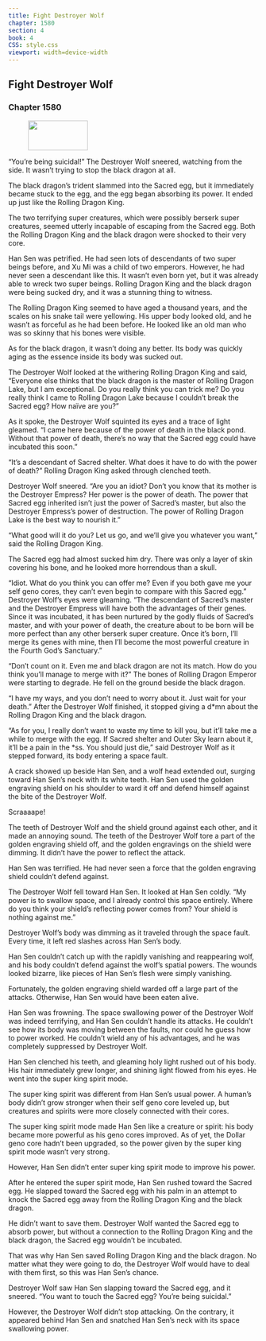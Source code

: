 ```yaml
---
title: Fight Destroyer Wolf
chapter: 1580
section: 4
book: 4
CSS: style.css
viewport: width=device-width
---
```


## Fight Destroyer Wolf

### Chapter 1580

<figure>
	<img src="../Images/gem.gif" alt="" id="gem" width="120" height="60" />
</figure>

“You’re being suicidal!” The Destroyer Wolf sneered, watching from the side. It wasn’t trying to stop the black dragon at all.

The black dragon’s trident slammed into the Sacred egg, but it immediately became stuck to the egg, and the egg began absorbing its power. It ended up just like the Rolling Dragon King.

The two terrifying super creatures, which were possibly berserk super creatures, seemed utterly incapable of escaping from the Sacred egg. Both the Rolling Dragon King and the black dragon were shocked to their very core.

Han Sen was petrified. He had seen lots of descendants of two super beings before, and Xu Mi was a child of two emperors. However, he had never seen a descendant like this. It wasn’t even born yet, but it was already able to wreck two super beings. Rolling Dragon King and the black dragon were being sucked dry, and it was a stunning thing to witness.

The Rolling Dragon King seemed to have aged a thousand years, and the scales on his snake tail were yellowing. His upper body looked old, and he wasn’t as forceful as he had been before. He looked like an old man who was so skinny that his bones were visible.

As for the black dragon, it wasn’t doing any better. Its body was quickly aging as the essence inside its body was sucked out.

The Destroyer Wolf looked at the withering Rolling Dragon King and said, “Everyone else thinks that the black dragon is the master of Rolling Dragon Lake, but I am exceptional. Do you really think you can trick me? Do you really think I came to Rolling Dragon Lake because I couldn’t break the Sacred egg? How naïve are you?”

As it spoke, the Destroyer Wolf squinted its eyes and a trace of light gleamed. “I came here because of the power of death in the black pond. Without that power of death, there’s no way that the Sacred egg could have incubated this soon.”

“It’s a descendant of Sacred shelter. What does it have to do with the power of death?” Rolling Dragon King asked through clenched teeth.

Destroyer Wolf sneered. “Are you an idiot? Don’t you know that its mother is the Destroyer Empress? Her power is the power of death. The power that Sacred egg inherited isn’t just the power of Sacred’s master, but also the Destroyer Empress’s power of destruction. The power of Rolling Dragon Lake is the best way to nourish it.”

“What good will it do you? Let us go, and we’ll give you whatever you want,” said the Rolling Dragon King.

The Sacred egg had almost sucked him dry. There was only a layer of skin covering his bone, and he looked more horrendous than a skull.

“Idiot. What do you think you can offer me? Even if you both gave me your self geno cores, they can’t even begin to compare with this Sacred egg.” Destroyer Wolf’s eyes were gleaming. “The descendant of Sacred’s master and the Destroyer Empress will have both the advantages of their genes. Since it was incubated, it has been nurtured by the godly fluids of Sacred’s master, and with your power of death, the creature about to be born will be more perfect than any other berserk super creature. Once it’s born, I’ll merge its genes with mine, then I’ll become the most powerful creature in the Fourth God’s Sanctuary.”

“Don’t count on it. Even me and black dragon are not its match. How do you think you’ll manage to merge with it?” The bones of Rolling Dragon Emperor were starting to degrade. He fell on the ground beside the black dragon.

“I have my ways, and you don’t need to worry about it. Just wait for your death.” After the Destroyer Wolf finished, it stopped giving a d*mn about the Rolling Dragon King and the black dragon.

“As for you, I really don’t want to waste my time to kill you, but it’ll take me a while to merge with the egg. If Sacred shelter and Outer Sky learn about it, it’ll be a pain in the *ss. You should just die,” said Destroyer Wolf as it stepped forward, its body entering a space fault.

A crack showed up beside Han Sen, and a wolf head extended out, surging toward Han Sen’s neck with its white teeth. Han Sen used the golden engraving shield on his shoulder to ward it off and defend himself against the bite of the Destroyer Wolf.

Scraaaape!

The teeth of Destroyer Wolf and the shield ground against each other, and it made an annoying sound. The teeth of the Destroyer Wolf tore a part of the golden engraving shield off, and the golden engravings on the shield were dimming. It didn’t have the power to reflect the attack.

Han Sen was terrified. He had never seen a force that the golden engraving shield couldn’t defend against.

The Destroyer Wolf fell toward Han Sen. It looked at Han Sen coldly. “My power is to swallow space, and I already control this space entirely. Where do you think your shield’s reflecting power comes from? Your shield is nothing against me.”

Destroyer Wolf’s body was dimming as it traveled through the space fault. Every time, it left red slashes across Han Sen’s body.

Han Sen couldn’t catch up with the rapidly vanishing and reappearing wolf, and his body couldn’t defend against the wolf’s spatial powers. The wounds looked bizarre, like pieces of Han Sen’s flesh were simply vanishing.

Fortunately, the golden engraving shield warded off a large part of the attacks. Otherwise, Han Sen would have been eaten alive.

Han Sen was frowning. The space swallowing power of the Destroyer Wolf was indeed terrifying, and Han Sen couldn’t handle its attacks. He couldn’t see how its body was moving between the faults, nor could he guess how to power worked. He couldn’t wield any of his advantages, and he was completely suppressed by Destroyer Wolf.

Han Sen clenched his teeth, and gleaming holy light rushed out of his body. His hair immediately grew longer, and shining light flowed from his eyes. He went into the super king spirit mode.

The super king spirit was different from Han Sen’s usual power. A human’s body didn’t grow stronger when their self geno core leveled up, but creatures and spirits were more closely connected with their cores.

The super king spirit mode made Han Sen like a creature or spirit: his body became more powerful as his geno cores improved. As of yet, the Dollar geno core hadn’t been upgraded, so the power given by the super king spirit mode wasn’t very strong.

However, Han Sen didn’t enter super king spirit mode to improve his power.

After he entered the super spirit mode, Han Sen rushed toward the Sacred egg. He slapped toward the Sacred egg with his palm in an attempt to knock the Sacred egg away from the Rolling Dragon King and the black dragon.

He didn’t want to save them. Destroyer Wolf wanted the Sacred egg to absorb power, but without a connection to the Rolling Dragon King and the black dragon, the Sacred egg wouldn’t be incubated.

That was why Han Sen saved Rolling Dragon King and the black dragon. No matter what they were going to do, the Destroyer Wolf would have to deal with them first, so this was Han Sen’s chance.

Destroyer Wolf saw Han Sen slapping toward the Sacred egg, and it sneered. “You want to touch the Sacred egg? You’re being suicidal.”

However, the Destroyer Wolf didn’t stop attacking. On the contrary, it appeared behind Han Sen and snatched Han Sen’s neck with its space swallowing power.